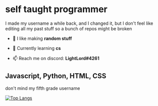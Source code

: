 
# self taught programmer

I made my username a while back, and I changed it, but I don't feel like editing all my past stuff so a bunch of repos might be broken

- 🔭 I like making **random stuff**

- 🌱 Currently learning **cs**

- 📫 Reach me on discord: **LightLord#4261**

## Javascript, Python, HTML, CSS 

don't mind my fifth grade username

[![Top Langs](https://github-readme-stats.vercel.app/api/top-langs/?username=Stvnwastaken&layout=compact)]()

